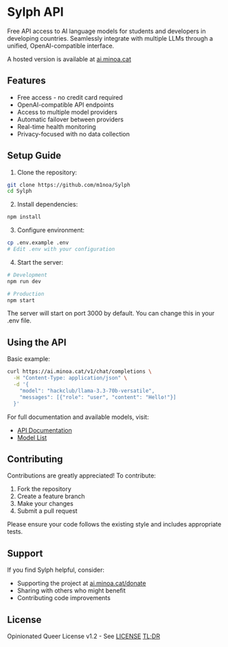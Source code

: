 # Sylph API

Free API access to AI language models for students and developers in developing countries. Seamlessly integrate with multiple LLMs through a unified, OpenAI-compatible interface.

A hosted version is available at [ai.minoa.cat](https://ai.minoa.cat)

## Features

- Free access - no credit card required
- OpenAI-compatible API endpoints
- Access to multiple model providers
- Automatic failover between providers
- Real-time health monitoring
- Privacy-focused with no data collection

## Setup Guide

1. Clone the repository:
```bash
git clone https://github.com/m1noa/Sylph
cd Sylph
```

2. Install dependencies:
```bash
npm install
```

3. Configure environment:
```bash
cp .env.example .env
# Edit .env with your configuration
```

4. Start the server:
```bash
# Development
npm run dev

# Production
npm start
```

The server will start on port 3000 by default. You can change this in your .env file.

## Using the API

Basic example:

```bash
curl https://ai.minoa.cat/v1/chat/completions \
  -H "Content-Type: application/json" \
  -d '{
    "model": "hackclub/llama-3.3-70b-versatile",
    "messages": [{"role": "user", "content": "Hello!"}]
  }'
```

For full documentation and available models, visit:
- [API Documentation](https://ai.minoa.cat/docs)
- [Model List](https://ai.minoa.cat/models)

## Contributing

Contributions are greatly appreciated! To contribute:

1. Fork the repository
2. Create a feature branch
3. Make your changes
4. Submit a pull request

Please ensure your code follows the existing style and includes appropriate tests.

## Support

If you find Sylph helpful, consider:
- Supporting the project at [ai.minoa.cat/donate](https://ai.minoa.cat/donate)
- Sharing with others who might benefit
- Contributing code improvements

## License

 Opinionated Queer License v1.2 - See [LICENSE](LICENSE) [TL;DR](https://oql.avris.it/license.tldr)
